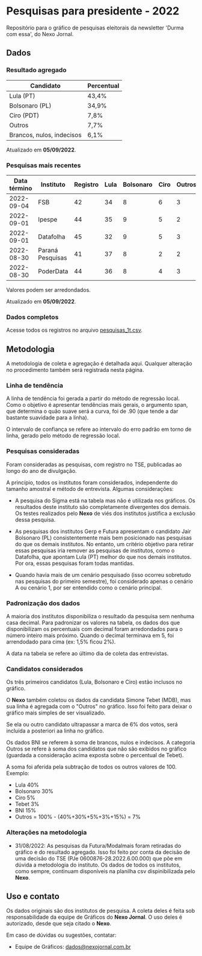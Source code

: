 # Pesquisas para presidente - 2022

Repositório para o gráfico de pesquisas eleitorais da newsletter 'Durma com essa', do Nexo Jornal.

## Dados


### Resultado agregado

| Candidato  |  Percentual  | 
| ------------------- | ------------------- |
|  Lula (PT) |  43,4% |
|  Bolsonaro (PL) | 34,9% |
|  Ciro (PDT) |  7,8% |
|  Outros | 7,7% |
|  Brancos, nulos, indecisos |  6,1% |

Atualizado em **05/09/2022**.

### Pesquisas mais recentes

| Data término | Instituto | Registro |  Lula  | Bolsonaro | Ciro | Outros | BNI |
| ---- | ---- | ---- | ---- | ---- | ---- | ---- | ---- |
2022-09-04 | FSB | 42 | 34 | 8 | 6 | 3 | 7              
2022-09-01 | Ipespe | 44 | 35 | 9 | 5 | 2 | 5   
2022-09-01 | Datafolha | 45 | 32 | 9 | 5 | 3 | 6  
2022-08-30 | Paraná Pesquisas | 41 | 37 | 8 | 2 | 2 | 10
2022-08-30 | PoderData | 44 | 36 | 8 | 4 | 3 | 5        

Valores podem ser arredondados. 

Atualizado em **05/09/2022**.

### Dados completos

Acesse todos os registros no arquivo [pesquisas_1t.csv](https://github.com/Nexo-Dados/pesquisas-presidenciais-2022/blob/main/pesquisas_1t.csv).

## Metodologia

A metodologia de coleta e agregação é detalhada aqui. Qualquer alteração no procedimento também será registrada nesta página.

### Linha de tendência

A linha de tendência foi gerada a partir do método de regressão local. Como o objetivo é apresentar tendências mais gerais, o argumento span, que determina o quão suave será a curva, foi de .90 (que tende a dar bastante suavidade para a linha).

O intervalo de confiança se refere ao intervalo do erro padrão em torno de linha, gerado pelo método de regressão local.

### Pesquisas consideradas

Foram consideradas as pesquisas, com registro no TSE, publicadas ao longo do ano de divulgação.

A princípio, todos os institutos foram considerados, independente do tamanho amostral e método de entrevista. Algumas considerações:

* A pesquisa do Sigma está na tabela mas não é utilizada nos gráficos. Os resultados deste instituto são completamente divergentes dos demais. Os testes realizados pelo **Nexo** de viés dos institutos justifica a exclusão dessa pesquisa.

* As pesquisas dos institutos Gerp e Futura apresentam o candidato Jair Bolsonaro (PL) consistentemente mais bem posicionado nas pesquisas do que os demais institutos. No entanto, um critério objetivo para retirar essas pesquisas iria remover as pesquisas de institutos, como o Datafolha, que apontam Lula (PT) melhor do que nos demais institutos. Por ora, essas pesquisas foram todas mantidas.

* Quando havia mais de um cenário pesquisado (isso ocorreu sobretudo nas pesquisas do primeiro semestre), foi considerado apenas o cenário A ou cenário 1, por ser entendido como o cenário principal.

### Padronização dos dados

A maioria dos institutos disponibiliza o resultado da pesquisa sem nenhuma casa decimal. Para padronizar os valores na tabela, os dados dos que disponibilizam os percentuais com decimal foram arredondados para o número inteiro mais próximo. Quando o decimal terminava em 5, foi arrendodado para cima (ex: 1,5% ficou 2%).

A data na tabela se refere ao último dia de coleta das entrevistas.

### Candidatos considerados

Os três primeiros candidatos (Lula, Bolsonaro e Ciro) estão inclusos no gráfico.

O **Nexo** também coletou os dados da candidata Simone Tebet (MDB), mas sua linha é agregada com o "Outros" no gráfico. Isso foi feito para deixar o gráfico mais simples de ser visualizado.

Se ela ou outro candidato ultrapassar a marca de 6% dos votos, será incluída a posteriori aa linha no gráfico.

Os dados BNI se referem à soma de brancos, nulos e indecisos. A categoria Outros se refere à soma dos candidatos que não são exibidos no gráfico (guardada a consideração acima exposta sobre o percentual de Tebet). 

A soma foi aferida pela subtração de todos os outros valores de 100. Exemplo:

* Lula 40%
* Bolsonaro 30%
* Ciro 5%
* Tebet 3%
* BNI 15%
* Outros = 100% - (40%+30%+5%+3%+15%) = 7%

### Alterações na metodologia

- 31/08/2022: As pesquisas da Futura/Modalmais foram retiradas do gráfico e do resultado agregado. Isso foi feito por conta da decisão de uma decisão do TSE (PJe 0600876-28.2022.6.00.000) que põe em dúvida a metodologia do instituto. Os dados de todos os institutos, como sempre, continuam disponíveis na planilha csv dispinibilizada pelo **Nexo**.

## Uso e contato

Os dados originais são dos institutos de pesquisa. A coleta deles é feita sob responsabilidade da equipe de Gráficos do **Nexo Jornal**. O uso deles é autorizado, desde que seja citado o **Nexo**.

Em caso de dúvidas ou sugestões, contatar:

* Equipe de Gráficos:
dados@nexojornal.com.br












